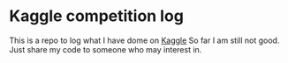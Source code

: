 # Kaggle competition log

This is a repo to log what I have dome on [Kaggle](https://www.kaggle.com/)
So far I am still not good.
Just share my code to someone who may interest in.
